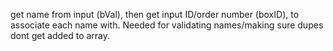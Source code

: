 get name from input (bVal),
then get input ID/order number (boxID), 
to associate each name with. Needed for 
validating names/making sure dupes dont get
added to array.